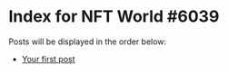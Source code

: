 # Index for NFT World #6039
Posts will be displayed in the order below:

- [Your first post](./001-first.md)

